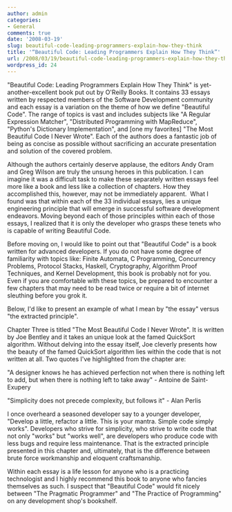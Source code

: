 ```yaml
---
author: admin
categories:
- General
comments: true
date: '2008-03-19'
slug: beautiful-code-leading-programmers-explain-how-they-think
title: '“Beautiful Code: Leading Programmers Explain How They Think”'
url: /2008/03/19/beautiful-code-leading-programmers-explain-how-they-think
wordpress_id: 24
---
```



"Beautiful Code: Leading Programmers Explain How They Think" is yet-another-excellent book put out by O'Reilly Books. It contains 33 essays written by respected members of the Software Development community and each essay is a variation on the theme of how we define "Beautiful Code". The range of topics is vast and includes subjects like "A Regular Expression Matcher", "Distributed Programming with MapReduce", "Python's Dictionary Implementation", and [one my favorites] "The Most Beautiful Code I Never Wrote". Each of the authors does a fantastic job of being as concise as possible without sacrificing an accurate presentation and solution of the covered problem. 

Although the authors certainly deserve applause, the editors Andy Oram and Greg Wilson are truly the unsung heroes in this publication. I can imagine it was a difficult task to make these separately written essays feel more like a book and less like a collection of chapters. How they accomplished this, however, may not be immediately apparent.  What I found was that within each of the 33 individual essays, lies a unique engineering principle that will emerge in successful software development endeavors. Moving beyond each of those principles within each of those essays, I realized that it is only the developer who grasps these tenets who is capable of writing Beautiful Code. 

Before moving on, I would like to point out that "Beautiful Code" is a book written for advanced developers. If you do not have some degree of familiarity with topics like: Finite Automata, C Programming, Concurrency Problems, Protocol Stacks, Haskell, Cryptography, Algorithm Proof Techniques, and Kernel Development, this book is probably not for you. Even if you are comfortable with these topics, be prepared to encounter a few chapters that may need to be read twice or require a bit of internet sleuthing before you grok it. 

Below, I'd like to present an example of what I mean by "the essay" versus "the extracted principle".

Chapter Three is titled "The Most Beautiful Code I Never Wrote". It is written by Joe Bentley and it takes an unique look at the famed QuickSort algorithm. Without delving into the essay itself, Joe cleverly presents how the beauty of the famed QuickSort algorithm lies within the code that is not written at all. Two quotes I've highlighted from the chapter are:

"A designer knows he has achieved perfection not when there is nothing left to add, but when there is nothing left to take away" - Antoine de Saint-Exupery

"Simplicity does not precede complexity, but follows it" - Alan Perlis

I once overheard a seasoned developer say to a younger developer, "Develop a little, refactor a little. This is your mantra. Simple code simply works". Developers who strive for simplicity, who strive to write code that not only "works" but "works well", are developers who produce code with less bugs and require less maintenance. That is the extracted principle presented in this chapter and, ultimately, that is the difference between brute force workmanship and eloquent craftsmanship. 

Within each essay is a life lesson for anyone who is a practicing technologist and I highly recommend this book to anyone who fancies themselves as such. I suspect that "Beautiful Code" would fit nicely between "The Pragmatic Programmer" and "The Practice of Programming" on any development shop's bookshelf.
